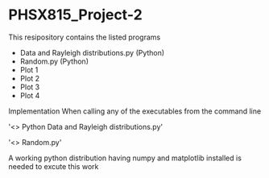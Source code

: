 # PHSX815_Project-2

This resipository contains the listed programs

* Data and Rayleigh distributions.py (Python)
* Random.py (Python)
* Plot 1
* Plot 2
* Plot 3
* Plot 4

Implementation
When calling any of the executables from the command line 

'<> Python Data and Rayleigh distributions.py'

'<> Random.py'

A working python distribution having numpy and matplotlib installed is needed to excute this work
